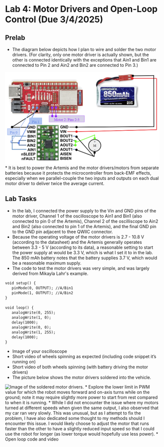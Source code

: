 # Lab 4: Motor Drivers and Open-Loop Control (Due 3/4/2025)

## Prelab
* The diagram below depicts how I plan to wire and solder the two motor drivers. (For clarity, only one motor driver is actually shown, but the other is connected identically with the exceptions that Ain1 and Bin1 are connected to Pin 2 and Ain2 and Bin2 are connected to Pin 3.)
<img src="images/MotorDriverDiagram.png" alt="Pinout diagram of one of the motor drivers on the robot.">
* It is best to power the Artemis and the motor drivers/motors from separate batteries because it protects the microcontroller from back-EMF effects, especially when we parallel-couple the two inputs and outputs on each dual motor driver to deliver twice the average current.  

## Lab Tasks
* In the lab, I connected the power supply to the Vin and GND pins of the motor driver, Channel 1 of the oscilloscope to Ain1 and Bin1 (also connected to pin 0 of the Artemis), Channel 2 of the oscilliscope to Ain2 and Bin2 (also connected to pin 1 of the Artemis), and the final GND pin to the GND pin adjacent to thee QWIIC connector. 
* Because the operating voltage of the motor drivers is 2.7 - 10.8 V (according to the datasheet) and the Artemis generally operates between 3.3 - 5 V (according to its data), a reasonable setting to start the power supply at would be 3.3 V, which is what I set it to in the lab. The 850 mAh battery notes that the battery supplies 3.7 V, which would be a reasonable maximum supply. 
* The code to test the motor drivers was very simple, and was largely derived from Mikayla Lahr's example. 
```
void setup() {
   pinMode(0, OUTPUT); //A/Bin1
   pinMode(1, OUTPUT); //A/Bin2
}

void loop() {
   analogWrite(0, 255);
   analogWrite(1, 0);
   delay(1000);
   analogWrite(0, 0);
   analogWrite(1, 255);
   delay(1000);
}
```
* Image of your oscilloscope
* Short video of wheels spinning as expected (including code snippet it’s running on)
* Short video of both wheels spinning (with battery driving the motor drivers)
* The picture below shows the motor drivers soldered into the vehicle.
<img src="images/SolderedMotorDriver.png" alt="Image of the soldered motor drivers.">
* Explore the lower limit in PWM value for which the robot moves forward and on-axis turns while on the ground; note it may require slightly more power to start from rest compared to when it is running.
* While I did not encounter the issue where my motors turned at different speeds when given the same output, I also observed that my car ran very slowly. This was unusual, but as I attempt to fix the problem, I have also dedicated some thought to my methods should I encounter this issue. I would likely choose to adjust the motor that runs faster than the other to have a slightly reduced input speed so that I could use the robot for longer (as lower torque would hopefully use less power).
* Open loop code and video
